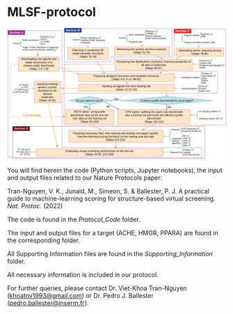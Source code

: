 # MLSF-protocol

![Protocol-Workflow](https://github.com/vktrannguyen/MLSF-protocol/blob/main/Figure1-protoc.png)

You will find herein the code (Python scripts, Jupyter notebooks), the input and output files related to our Nature Protocols paper:

Tran-Nguyen, V. K., Junaid, M., Simeon, S. & Ballester, P. J. A practical guide to machine-learning scoring for structure-based virtual screening. *Nat. Protoc.* (2022)

The code is found in the *Protocol_Code* folder.

The input and output files for a target (ACHE, HMGR, PPARA) are found in the corresponding folder.

All Supporting Information files are found in the *Supporting_Information* folder.

All necessary information is included in our protocol.

For further queries, please contact Dr. Viet-Khoa Tran-Nguyen (khoatnv1993@gmail.com) or Dr. Pedro J. Ballester (pedro.ballester@inserm.fr).
